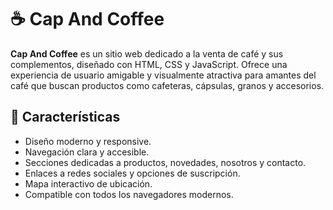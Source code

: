 # ☕ Cap And Coffee

**Cap And Coffee** es un sitio web dedicado a la venta de café y sus complementos, diseñado con HTML, CSS y JavaScript. Ofrece una experiencia de usuario amigable y visualmente atractiva para amantes del café que buscan productos como cafeteras, cápsulas, granos y accesorios.

## 🚀 Características

- Diseño moderno y responsive.
- Navegación clara y accesible.
- Secciones dedicadas a productos, novedades, nosotros y contacto.
- Enlaces a redes sociales y opciones de suscripción.
- Mapa interactivo de ubicación.
- Compatible con todos los navegadores modernos.
